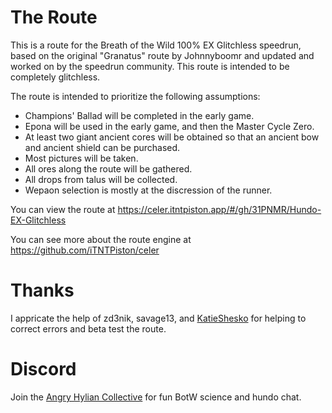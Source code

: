 # The Route
This is a route for the Breath of the Wild 100% EX Glitchless speedrun, based on the original "Granatus" route by Johnnyboomr and updated and worked on by the speedrun community. This route is intended to be completely glitchless.

The route is intended to prioritize the following assumptions:
- Champions' Ballad will be completed in the early game.
- Epona will be used in the early game, and then the Master Cycle Zero.
- At least two giant ancient cores will be obtained so that an ancient bow and ancient shield can be purchased.
- Most pictures will be taken.
- All ores along the route will be gathered.
- All drops from talus will be collected.
- Wepaon selection is mostly at the discression of the runner.

You can view the route at https://celer.itntpiston.app/#/gh/31PNMR/Hundo-EX-Glitchless

You can see more about the route engine at https://github.com/iTNTPiston/celer

# Thanks
I appricate the help of zd3nik, savage13, and [KatieShesko](https://www.twitch.tv/katieshesko) for helping to correct errors and beta test the route.

# Discord
Join the [Angry Hylian Collective](https://discord.gg/hylian) for fun BotW science and hundo chat.

